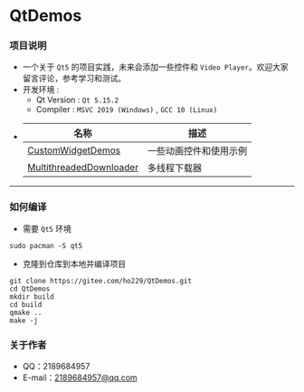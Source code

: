 # QtDemos
### 项目说明
* 一个关于 `Qt5` 的项目实践，未来会添加一些控件和 `Video Player`。欢迎大家留言评论，参考学习和测试。
* 开发环境 :
  * Qt Version : `Qt 5.15.2`
  * Compiler : `MSVC 2019 (Windows)` , `GCC 10 (Linux)`
* | 名称 | 描述              |
  | ---- | ---------------- |
  | [CustomWidgetDemos](./CustomWidgetDemos) | 一些动画控件和使用示例 |
  | [MultithreadedDownloader](./MultithreadedDownloader) | 多线程下载器 |
---------
### 如何编译
* 需要 `Qt5` 环境
```shell
sudo pacman -S qt5
```
* 克隆到仓库到本地并编译项目
```shell
git clone https://gitee.com/ho229/QtDemos.git
cd QtDemos
mkdir build
cd build
qmake ..
make -j
```

### 关于作者
* QQ：2189684957
* E-mail：<2189684957@qq.com>